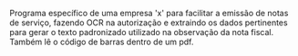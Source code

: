 Programa específico de uma empresa 'x' para facilitar a emissão de notas de serviço, fazendo OCR na autorização e extraindo os dados pertinentes para gerar o texto padronizado utilizado na observação da nota fiscal. Também lê o código de barras dentro de um pdf.
